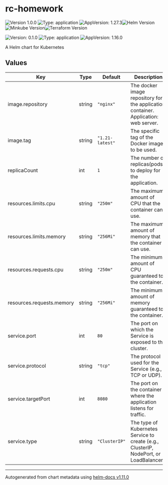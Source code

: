 # rc-homework

![Version 1.0.0](https://img.shields.io/badge/Version-1.0.0-informational?style=flat-square) ![Type: application](https://img.shields.io/badge/Type-application-informational?style=flat-square) ![AppVersion: 1.27.3](https://img.shields.io/badge/AppVersion-1.27.3-informational?style=flat-square)![Helm Version](https://img.shields.io/badge/Helm%20Version-3.16.4-informational?style=flat-square)![Minkube Version](https://img.shields.io/badge/MiniKube%20Version-1.34.0-informational?style=flat-square)![Terraform Version](https://img.shields.io/badge/Terrafom%20Version-1.10.3-informational?style=flat-square)

![Version: 0.1.0](https://img.shields.io/badge/Version-0.1.0-informational?style=flat-square) ![Type: application](https://img.shields.io/badge/Type-application-informational?style=flat-square) ![AppVersion: 1.16.0](https://img.shields.io/badge/AppVersion-1.16.0-informational?style=flat-square)

A Helm chart for Kubernetes

## Values

| Key | Type | Default | Description |
|-----|------|---------|-------------|
| image.repository | string | `"nginx"` | The docker image repository for the application container.  Application: web server. |
| image.tag | string | `"1.21-latest"` | The specific tag of the Docker image to be used. |
| replicaCount | int | `1` | The number of replicas(pods) to deploy for the application. |
| resources.limits.cpu | string | `"250m"` | The maximum amount of CPU that the container can use. |
| resources.limits.memory | string | `"256Mi"` | The maximum amount of memory that the container can use. |
| resources.requests.cpu | string | `"250m"` | The minimum amount of CPU guaranteed to the container. |
| resources.requests.memory | string | `"256Mi"` | The minimum amount of memory guaranteed to the container. |
| service.port | int | `80` | The port on which the Service is exposed to the cluster. |
| service.protocol | string | `"tcp"` | The protocol used for the Service (e.g., TCP or UDP). |
| service.targetPort | int | `8080` | The port on the container where the application listens for traffic. |
| service.type | string | `"ClusterIP"` | The type of Kubernetes Service to create (e.g., ClusterIP, NodePort, or LoadBalancer). |

----------------------------------------------
Autogenerated from chart metadata using [helm-docs v1.11.0](https://github.com/norwoodj/helm-docs/releases/v1.11.0)
